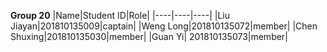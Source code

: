 **Group 20**
|Name|Student ID|Role|
|----|----|----|
|Liu Jiayan|201810135009|captain|
|Weng Long|201810135072|member|
|Chen Shuxing|201810135030|member|
|Guan Yi| 201810135073|member|
